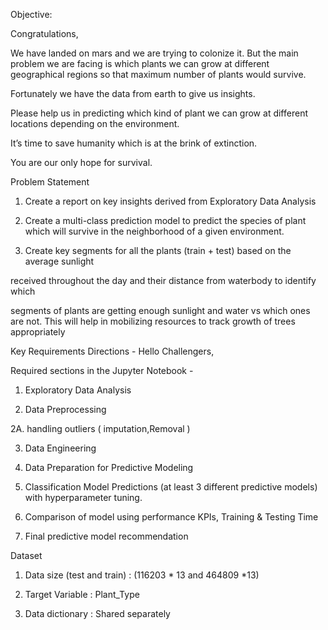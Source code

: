 Objective:

Congratulations, 

We have landed on mars and we are trying to colonize it. But the main problem we are facing is which plants we can grow at different geographical regions so that maximum number of plants would survive. 

Fortunately we have the data from earth to give us insights. 

Please help us in predicting which kind of plant we can grow at different locations depending on the environment. 

It’s time to save humanity which is at the brink of extinction. 

You are our only hope for survival. 

Problem Statement
1. Create a report on key insights derived from Exploratory Data Analysis

2. Create a multi-class prediction model to predict the species of plant which will survive in the neighborhood of a given environment.

3. Create key segments for all the plants (train + test) based on the average sunlight 

received throughout the day and their distance from waterbody to identify which 

segments of plants are getting enough sunlight and water vs which ones are not. This will help in mobilizing resources to track growth of trees appropriately 

Key Requirements 
Directions - 
Hello Challengers,


Required sections in the Jupyter Notebook - 

1. Exploratory Data Analysis

2. Data Preprocessing 

2A. handling outliers ( imputation,Removal )

3. Data Engineering

4. Data Preparation for Predictive Modeling

5. Classification Model Predictions (at least 3 different predictive models) with hyperparameter tuning.

6. Comparison of model using performance KPIs, Training & Testing Time

7. Final predictive model recommendation 

Dataset 
1. Data size (test and train) : (116203 * 13 and 464809 *13)

2. Target Variable : Plant_Type

3. Data dictionary : Shared separately 
